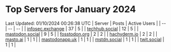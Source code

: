 # Top Servers for January 2024
Last Updated: 01/10/2024 00:26:38 UTC
| Server | Posts | Active Users |
| -- | -- | -- |
| [infosec.exchange](https://infosec.exchange/tags/PowerShell) | 37 | 5 |
| [techhub.social](https://techhub.social/tags/PowerShell) | 12 | 5 |
| [mastodon.social](https://mastodon.social/tags/PowerShell) | 9 | 5 |
| [fosstodon.org](https://fosstodon.org/tags/PowerShell) | 2 | 2 |
| [hachyderm.io](https://hachyderm.io/tags/PowerShell) | 2 | 2 |
| [masto.ai](https://masto.ai/tags/PowerShell) | 1 | 1 |
| [mastodonapp.uk](https://mastodonapp.uk/tags/PowerShell) | 1 | 1 |
| [mstdn.social](https://mstdn.social/tags/PowerShell) | 1 | 1 |
| [twit.social](https://twit.social/tags/PowerShell) | 1 | 1 |
